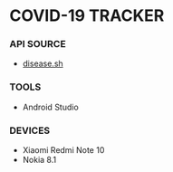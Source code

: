 <h1>COVID-19 TRACKER</h1>

<h3>API SOURCE</h3>
<ul>
  <li> <a href="https://disease.sh/">disease.sh</a></li>
</ul>

<h3>TOOLS</h3>
<ul>
  <li>Android Studio</li>
</ul>
  
<h3>DEVICES</h3>
<ul>
 <li>Xiaomi Redmi Note 10</li>
 <li>Nokia 8.1</li>
</ul>
